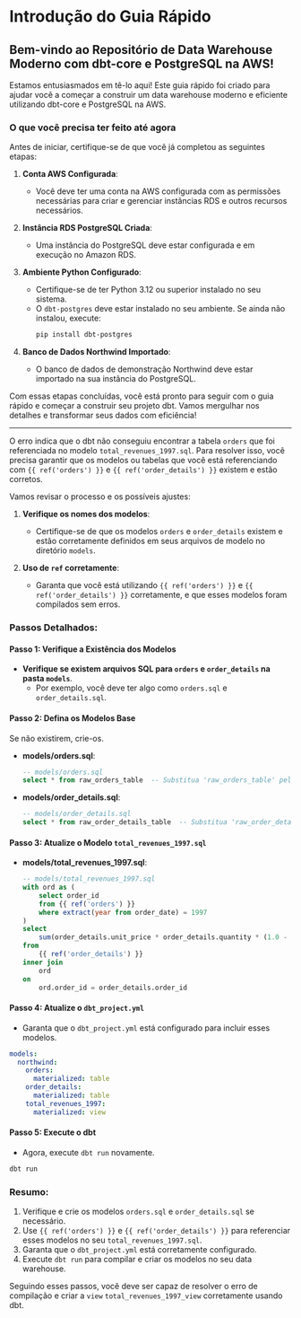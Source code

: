 # Introdução do Guia Rápido

## Bem-vindo ao Repositório de Data Warehouse Moderno com dbt-core e PostgreSQL na AWS!

Estamos entusiasmados em tê-lo aqui! Este guia rápido foi criado para ajudar você a começar a construir um data warehouse moderno e eficiente utilizando dbt-core e PostgreSQL na AWS.

### O que você precisa ter feito até agora

Antes de iniciar, certifique-se de que você já completou as seguintes etapas:

1. **Conta AWS Configurada**:
   - Você deve ter uma conta na AWS configurada com as permissões necessárias para criar e gerenciar instâncias RDS e outros recursos necessários.

2. **Instância RDS PostgreSQL Criada**:
   - Uma instância do PostgreSQL deve estar configurada e em execução no Amazon RDS.

3. **Ambiente Python Configurado**:
   - Certifique-se de ter Python 3.12 ou superior instalado no seu sistema.
   - O `dbt-postgres` deve estar instalado no seu ambiente. Se ainda não instalou, execute:
     ```sh
     pip install dbt-postgres
     ```

4. **Banco de Dados Northwind Importado**:
   - O banco de dados de demonstração Northwind deve estar importado na sua instância do PostgreSQL.

Com essas etapas concluídas, você está pronto para seguir com o guia rápido e começar a construir seu projeto dbt. Vamos mergulhar nos detalhes e transformar seus dados com eficiência!

---

O erro indica que o dbt não conseguiu encontrar a tabela `orders` que foi referenciada no modelo `total_revenues_1997.sql`. Para resolver isso, você precisa garantir que os modelos ou tabelas que você está referenciando com `{{ ref('orders') }}` e `{{ ref('order_details') }}` existem e estão corretos.

Vamos revisar o processo e os possíveis ajustes:

1. **Verifique os nomes dos modelos**:
   - Certifique-se de que os modelos `orders` e `order_details` existem e estão corretamente definidos em seus arquivos de modelo no diretório `models`.

2. **Uso de `ref` corretamente**:
   - Garanta que você está utilizando `{{ ref('orders') }}` e `{{ ref('order_details') }}` corretamente, e que esses modelos foram compilados sem erros.

### Passos Detalhados:

#### Passo 1: Verifique a Existência dos Modelos

- **Verifique se existem arquivos SQL para `orders` e `order_details` na pasta `models`**.
  - Por exemplo, você deve ter algo como `orders.sql` e `order_details.sql`.

#### Passo 2: Defina os Modelos Base

Se não existirem, crie-os.

- **models/orders.sql**:
  ```sql
  -- models/orders.sql
  select * from raw_orders_table  -- Substitua 'raw_orders_table' pelo nome real da tabela no seu banco de dados.
  ```

- **models/order_details.sql**:
  ```sql
  -- models/order_details.sql
  select * from raw_order_details_table  -- Substitua 'raw_order_details_table' pelo nome real da tabela no seu banco de dados.
  ```

#### Passo 3: Atualize o Modelo `total_revenues_1997.sql`

- **models/total_revenues_1997.sql**:
  ```sql
  -- models/total_revenues_1997.sql
  with ord as (
      select order_id 
      from {{ ref('orders') }}
      where extract(year from order_date) = 1997
  )
  select 
      sum(order_details.unit_price * order_details.quantity * (1.0 - order_details.discount)) as total_revenues_1997
  from 
      {{ ref('order_details') }} 
  inner join 
      ord 
  on 
      ord.order_id = order_details.order_id
  ```

#### Passo 4: Atualize o `dbt_project.yml`

- Garanta que o `dbt_project.yml` está configurado para incluir esses modelos.

```yaml
models:
  northwind:
    orders:
      materialized: table
    order_details:
      materialized: table
    total_revenues_1997:
      materialized: view
```

#### Passo 5: Execute o dbt

- Agora, execute `dbt run` novamente.

```sh
dbt run
```

### Resumo:

1. Verifique e crie os modelos `orders.sql` e `order_details.sql` se necessário.
2. Use `{{ ref('orders') }}` e `{{ ref('order_details') }}` para referenciar esses modelos no seu `total_revenues_1997.sql`.
3. Garanta que o `dbt_project.yml` está corretamente configurado.
4. Execute `dbt run` para compilar e criar os modelos no seu data warehouse.

Seguindo esses passos, você deve ser capaz de resolver o erro de compilação e criar a `view` `total_revenues_1997_view` corretamente usando dbt.